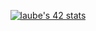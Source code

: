 [<p align="center">![laube's 42 stats](https://badge42.vercel.app/api/v2/cl1nptvpm001609ldizcjiwz5/stats?cursusId=21&coalitionId=undefined)](https://github.com/JaeSeoKim/badge42)
</p>
